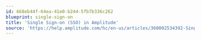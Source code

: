 ```yaml
---
id: 668eb44f-64ea-41e0-b244-5fb7b336c262
blueprint: single-sign-on
title: 'Single Sign-on (SSO) in Amplitude'
source: 'https://help.amplitude.com/hc/en-us/articles/360002534392-Single-sign-on-SSO-in-Amplitude'
---
```

